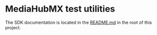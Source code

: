 # MediaHubMX test utilities

The SDK documentation is located in the [README.md](https://github.com/MediaHubMXMX/mediahubmx-js#readme) in the root of this project.
